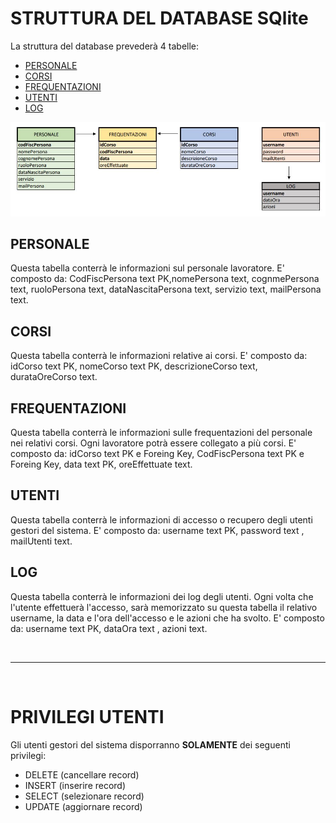 # STRUTTURA DEL DATABASE SQlite

La struttura del database prevederà 4 tabelle:
* [PERSONALE](#PERSONALE)
* [CORSI](#CORSI)
* [FREQUENTAZIONI](#FREQUENTAZIONI)
* [UTENTI](#UTENTI)
* [LOG](#LOG)

![ ](https://github.com/Enrypase/AreaLab/blob/main/Immagini/Database/Database.JPG)

## PERSONALE
Questa tabella conterrà le informazioni sul personale lavoratore.
E' composto da: CodFiscPersona text PK,nomePersona text, cognmePersona text, ruoloPersona text, dataNascitaPersona text, servizio text, mailPersona text.

## CORSI
Questa tabella conterrà le informazioni relative ai corsi.
E' composto da: idCorso text PK, nomeCorso text PK, descrizioneCorso text, durataOreCorso text.


## FREQUENTAZIONI
Questa tabella conterrà le informazioni sulle frequentazioni del personale nei relativi
corsi. Ogni lavoratore potrà essere collegato a più corsi.
E' composto da: idCorso text PK e Foreing Key, CodFiscPersona text PK e Foreing Key, data text PK, oreEffettuate text.

## UTENTI
Questa tabella conterrà le informazioni di accesso o recupero degli utenti gestori
del sistema.
E' composto da: username text PK, password text , mailUtenti text.


## LOG
Questa tabella conterrà le informazioni dei log degli utenti. Ogni volta che l'utente effettuerà l'accesso,
sarà memorizzato su questa tabella il relativo username, la data e l'ora dell'accesso e le azioni che ha svolto.
E' composto da: username text PK, dataOra text , azioni text.

<br>
<hr>
<br>

# PRIVILEGI UTENTI
Gli utenti gestori del sistema disporranno **SOLAMENTE** dei seguenti privilegi:
* DELETE (cancellare record)
* INSERT (inserire record)
* SELECT (selezionare record)
* UPDATE (aggiornare record)

